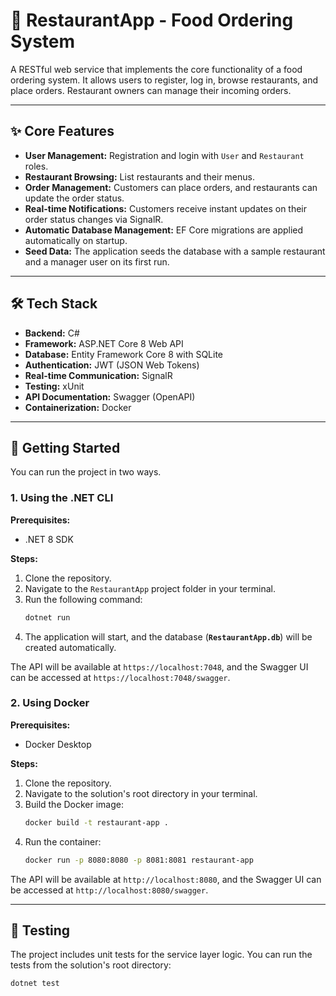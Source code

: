 # 🍔 RestaurantApp - Food Ordering System

A RESTful web service that implements the core functionality of a food ordering system. It allows users to register, log in, browse restaurants, and place orders. Restaurant owners can manage their incoming orders.

---

## ✨ Core Features

* **User Management:** Registration and login with `User` and `Restaurant` roles.
* **Restaurant Browsing:** List restaurants and their menus.
* **Order Management:** Customers can place orders, and restaurants can update the order status.
* **Real-time Notifications:** Customers receive instant updates on their order status changes via SignalR.
* **Automatic Database Management:** EF Core migrations are applied automatically on startup.
* **Seed Data:** The application seeds the database with a sample restaurant and a manager user on its first run.

---

## 🛠️ Tech Stack

* **Backend:** C#
* **Framework:** ASP.NET Core 8 Web API
* **Database:** Entity Framework Core 8 with SQLite
* **Authentication:** JWT (JSON Web Tokens)
* **Real-time Communication:** SignalR
* **Testing:** xUnit
* **API Documentation:** Swagger (OpenAPI)
* **Containerization:** Docker

---

## 🚀 Getting Started

You can run the project in two ways.

### 1. Using the .NET CLI

**Prerequisites:**
* .NET 8 SDK

**Steps:**
1.  Clone the repository.
2.  Navigate to the `RestaurantApp` project folder in your terminal.
3.  Run the following command:
    ```bash
    dotnet run
    ```
4.  The application will start, and the database (**`RestaurantApp.db`**) will be created automatically.

The API will be available at `https://localhost:7048`, and the Swagger UI can be accessed at `https://localhost:7048/swagger`.

### 2. Using Docker

**Prerequisites:**
* Docker Desktop

**Steps:**
1.  Clone the repository.
2.  Navigate to the solution's root directory in your terminal.
3.  Build the Docker image:
    ```bash
    docker build -t restaurant-app .
    ```
4.  Run the container:
    ```bash
    docker run -p 8080:8080 -p 8081:8081 restaurant-app
    ```

The API will be available at `http://localhost:8080`, and the Swagger UI can be accessed at `http://localhost:8080/swagger`.

---

## 🧪 Testing

The project includes unit tests for the service layer logic. You can run the tests from the solution's root directory:
```bash
dotnet test